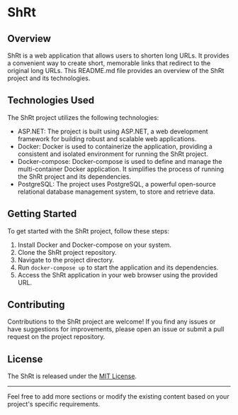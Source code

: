 # ShRt

## Overview
ShRt is a web application that allows users to shorten long URLs. It provides a convenient way to create short, memorable links that redirect to the original long URLs. This README.md file provides an overview of the ShRt project and its technologies.

## Technologies Used
The ShRt project utilizes the following technologies:

- ASP.NET: The project is built using ASP.NET, a web development framework for building robust and scalable web applications.
- Docker: Docker is used to containerize the application, providing a consistent and isolated environment for running the ShRt project.
- Docker-compose: Docker-compose is used to define and manage the multi-container Docker application. It simplifies the process of running the ShRt project and its dependencies.
- PostgreSQL: The project uses PostgreSQL, a powerful open-source relational database management system, to store and retrieve data.

## Getting Started
To get started with the ShRt project, follow these steps:

1. Install Docker and Docker-compose on your system.
2. Clone the ShRt project repository.
3. Navigate to the project directory.
4. Run `docker-compose up` to start the application and its dependencies.
5. Access the ShRt application in your web browser using the provided URL.

## Contributing
Contributions to the ShRt project are welcome! If you find any issues or have suggestions for improvements, please open an issue or submit a pull request on the project repository.

## License
The ShRt is released under the [MIT License](LICENSE).

---
Feel free to add more sections or modify the existing content based on your project's specific requirements.